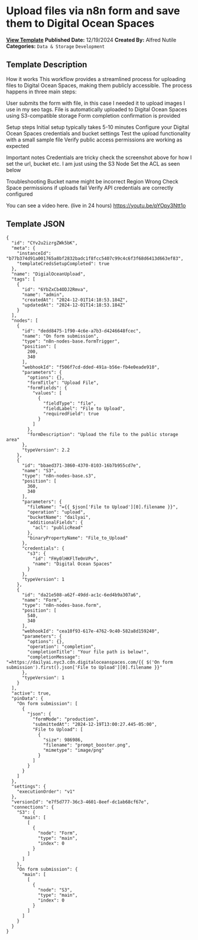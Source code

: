# Upload files via n8n form and save them to Digital Ocean Spaces

**[View Template](https://n8n.io/workflows/2660-/)**  **Published Date:** 12/19/2024  **Created By:** Alfred Nutile  **Categories:** `Data & Storage` `Development`  

## Template Description

How it works
This workflow provides a streamlined process for uploading files to Digital Ocean Spaces, making them publicly accessible. The process happens in three main steps:

User submits the form with file, in this case I needed it to upload images I use in my seo tags.
File is automatically uploaded to Digital Ocean Spaces using S3-compatible storage
Form completion confirmation is provided

Setup steps
Initial setup typically takes 5-10 minutes
Configure your Digital Ocean Spaces credentials and bucket settings
Test the upload functionality with a small sample file
Verify public access permissions are working as expected

Important notes
Credentials are tricky check the screenshot above for how I set the url, bucket etc.
I am just using the S3 Node
Set the ACL as seen below

Troubleshooting
Bucket name might be incorrect
Region Wrong
Check Space permissions if uploads fail
Verify API credentials are correctly configured


You can see a video here. (live in 24 hours)
https://youtu.be/pYOpy3Ntt1o

## Template JSON

```
{
  "id": "CYv2u2izrgZWk5bK",
  "meta": {
    "instanceId": "b77b374d91a001765a8bf2832badc1f8fcc5407c99c4c6f3f68d6413d663ef83",
    "templateCredsSetupCompleted": true
  },
  "name": "DigialOceanUpload",
  "tags": [
    {
      "id": "6YbZxCb4ODJ2Rmva",
      "name": "admin",
      "createdAt": "2024-12-01T14:18:53.184Z",
      "updatedAt": "2024-12-01T14:18:53.184Z"
    }
  ],
  "nodes": [
    {
      "id": "dedd8475-1f90-4c6e-a7b3-d4246648fcec",
      "name": "On form submission",
      "type": "n8n-nodes-base.formTrigger",
      "position": [
        200,
        340
      ],
      "webhookId": "f506f7cd-dded-491a-b56e-fb4e0eade910",
      "parameters": {
        "options": {},
        "formTitle": "Upload File",
        "formFields": {
          "values": [
            {
              "fieldType": "file",
              "fieldLabel": "File to Upload",
              "requiredField": true
            }
          ]
        },
        "formDescription": "Upload the file to the public storage area"
      },
      "typeVersion": 2.2
    },
    {
      "id": "bbaed371-3860-4370-8103-16b7b955cd7e",
      "name": "S3",
      "type": "n8n-nodes-base.s3",
      "position": [
        360,
        340
      ],
      "parameters": {
        "fileName": "={{ $json['File to Upload'][0].filename }}",
        "operation": "upload",
        "bucketName": "dailyai",
        "additionalFields": {
          "acl": "publicRead"
        },
        "binaryPropertyName": "File_to_Upload"
      },
      "credentials": {
        "s3": {
          "id": "FHy0lHKFlTe0nVPv",
          "name": "Digital Ocean Spaces"
        }
      },
      "typeVersion": 1
    },
    {
      "id": "da21e508-a62f-49dd-ac1c-6ed4b9a307a6",
      "name": "Form",
      "type": "n8n-nodes-base.form",
      "position": [
        540,
        340
      ],
      "webhookId": "cea10f93-617e-4762-9c40-582a8d159240",
      "parameters": {
        "options": {},
        "operation": "completion",
        "completionTitle": "Your file path is below!",
        "completionMessage": "=https://dailyai.nyc3.cdn.digitaloceanspaces.com/{{ $('On form submission').first().json['File to Upload'][0].filename }}"
      },
      "typeVersion": 1
    }
  ],
  "active": true,
  "pinData": {
    "On form submission": [
      {
        "json": {
          "formMode": "production",
          "submittedAt": "2024-12-19T13:00:27.445-05:00",
          "File to Upload": [
            {
              "size": 986986,
              "filename": "prompt_booster.png",
              "mimetype": "image/png"
            }
          ]
        }
      }
    ]
  },
  "settings": {
    "executionOrder": "v1"
  },
  "versionId": "e7f5d777-36c3-4601-8eef-dc1ab68cf67e",
  "connections": {
    "S3": {
      "main": [
        [
          {
            "node": "Form",
            "type": "main",
            "index": 0
          }
        ]
      ]
    },
    "On form submission": {
      "main": [
        [
          {
            "node": "S3",
            "type": "main",
            "index": 0
          }
        ]
      ]
    }
  }
}
```
